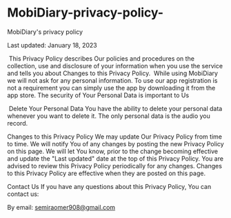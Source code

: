 # MobiDiary-privacy-policy-
MobiDiary's privacy policy



Last updated: January 18, 2023

​
This Privacy Policy describes Our policies and procedures on the collection, use and disclosure of your information when you use the service and tells you about Changes to this Privacy Policy.
​
While using MobiDiary we will not ask for any personal information. To use our app registration is not a requirement you can simply use the app by downloading it from the app store. The security of Your Personal Data is important to Us

​
Delete Your Personal Data
You have the ability to delete your personal data whenever you want to delete it. The only personal data is the audio you record.
​

Changes to this Privacy Policy
We may update Our Privacy Policy from time to time. We will notify You of any changes by posting the new Privacy Policy on this page.
We will let You know, prior to the change becoming effective and update the "Last updated" date at the top of this Privacy Policy.
You are advised to review this Privacy Policy periodically for any changes. Changes to this Privacy Policy are effective when they are posted on this page.
​

Contact Us
If you have any questions about this Privacy Policy, You can contact us:

By email: semiraomer908@gmail.com
